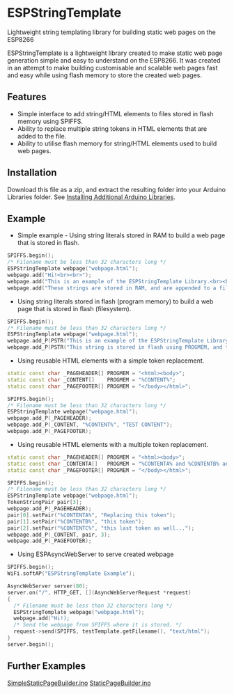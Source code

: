 # ESPStringTemplate
Lightweight string templating library for building static web pages on the ESP8266

ESPStringTemplate is a lightweight library created to make static web page generation simple and easy to understand on the ESP8266. It was created in an attempt to make building customisable and scalable web pages fast and easy while using flash memory to store the created web pages. 

## Features
- Simple interface to add string/HTML elements to files stored in flash memory using SPIFFS.
- Ability to replace multiple string tokens in HTML elements that are added to the file.
- Ability to utilise flash memory for string/HTML elements used to build web pages.

## Installation
Download this file as a zip, and extract the resulting folder into your Arduino Libraries folder. See [Installing Additional Arduino Libraries](https://www.arduino.cc/en/Guide/Libraries). 

## Example
- Simple example - Using string literals stored in RAM to build a web page that is stored in flash.
```c++
SPIFFS.begin();
/* Filename must be less than 32 characters long */
ESPStringTemplate webpage("webpage.html");
webpage.add("Hi!<br><br>");
webpage.add("This is an example of the ESPStringTemplate Library.<br><br>");
webpage.add("These strings are stored in RAM, and are appended to a file stored in flash using SPIFFS.<br><br>");
```
- Using string literals stored in flash (program memory) to build a web page that is stored in flash (filesystem).
```c++
SPIFFS.begin();
/* Filename must be less than 32 characters long */
ESPStringTemplate webpage("webpage.html");
webpage.add_P(PSTR("This is an example of the ESPStringTemplate Library.<br><br>");
webpage.add_P(PSTR("This string is stored in flash using PROGMEM, and this appended to a file strored in flash using SPIFFS."));
```
- Using reusable HTML elements with a simple token replacement.
```c++
static const char _PAGEHEADER[] PROGMEM = "<html><body>";
static const char _CONTENT[]    PROGMEM = "%CONTENT%";
static const char _PAGEFOOTER[] PROGMEM = "</body></html>";

SPIFFS.begin();
/* Filename must be less than 32 characters long */
ESPStringTemplate webpage("webpage.html");
webpage.add_P(_PAGEHEADER);
webpage.add_P(_CONTENT, "%CONTENT%", "TEST CONTENT");
webpage.add_P(_PAGEFOOTER);
```
- Using reusable HTML elements with a multiple token replacement.
```c++
static const char _PAGEHEADER[] PROGMEM = "<html><body>";
static const char _CONTENTA[]   PROGMEM = "%CONTENTA% and %CONTENTB% and %CONTENTC%";
static const char _PAGEFOOTER[] PROGMEM = "</body></html>";

SPIFFS.begin();
/* Filename must be less than 32 characters long */
ESPStringTemplate webpage("webpage.html");
TokenStringPair pair[3];
webpage.add_P(_PAGEHEADER);
pair[0].setPair("%CONTENTA%", "Replacing this token");
pair[1].setPair("%CONTENTB%", "this token");
pair[2].setPair("%CONTENTC%", "this last token as well...");
webpage.add_P(_CONTENT, pair, 3);
webpage.add_P(_PAGEFOOTER);
```
- Using ESPAsyncWebServer to serve created webpage
```c++
SPIFFS.begin();
WiFi.softAP("ESPStringTemplate Example");

AsyncWebServer server(80);
server.on("/", HTTP_GET, [](AsyncWebServerRequest *request)
{
  /* Filename must be less than 32 characters long */
  ESPStringTemplate webpage("webpage.html");
  webpage.add("Hi!);
  /* Send the webpage from SPIFFS where it is stored. */
  request->send(SPIFFS, testTemplate.getFilename(), "text/html");
}
server.begin();
```

## Further Examples  
[SimpleStaticPageBuilder.ino](examples/SimpleStaticPageBuilder/SimpleStaticPageBuilder.ino)
[StaticPageBuilder.ino](examples/StaticPageBuilder/StaticPageBuilder.ino)

